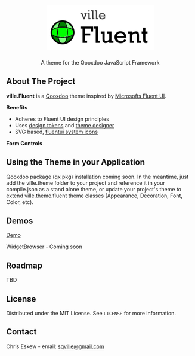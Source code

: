 <!-- PROJECT LOGO -->
<br />
<p align="center">
  <a href="https://github.com/sqville/ville.Fluent">
    <img src="ville_Fluent.png" alt="Logo" width="289" height="119">
  </a>

  <h3 align="center"></h3>

  <p align="center">
    A theme for the Qooxdoo JavaScript Framework
  </p>
</p>

<!-- ABOUT THE PROJECT -->
## About The Project

**ville.Fluent** is a [Qooxdoo](https://qooxdoo.org/) theme inspired by [Microsofts Fluent UI](https://fluent2.microsoft.design/).

**Benefits**
* Adheres to Fluent UI design principles
* Uses [design tokens](https://fluent2.microsoft.design/design-tokens) and [theme designer](https://react.fluentui.dev/?path=/docs/theme-theme-designer--page)
* SVG based, [fluentui system icons](https://github.com/microsoft/fluentui-system-icons)

**Form Controls**


<!-- GETTING STARTED -->
## Using the Theme in your Application
Qooxdoo package (qx pkg) installation coming soon. In the meantime, just add the ville.theme folder to your project and reference it in your compile.json as a stand alone theme, or update your project's theme to extend ville.theme.fluent theme classes (Appearance, Decoration, Font, Color, etc).  

<!-- DEMOS -->
## Demos

[Demo](https://sqville.github.io/ville.Fluent/published/)

WidgetBrowser - Coming soon

<!-- ROADMAP -->
## Roadmap

TBD


<!-- LICENSE -->
## License

Distributed under the MIT License. See `LICENSE` for more information.



<!-- CONTACT -->
## Contact

Chris Eskew - email: sqville@gmail.com
